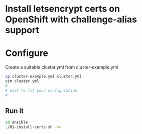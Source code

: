 # Install letsencrypt certs on OpenShift with challenge-alias support

# Configure


Create a suitable cluster.yml from cluster-example.yml

```bash
cp cluster-example.yml cluster.yml
vim cluster.yml
#
# edit to fit your configuration.
#
```

## Run it


```bash
cd ansible
./01-install-certs.sh -vv
```
